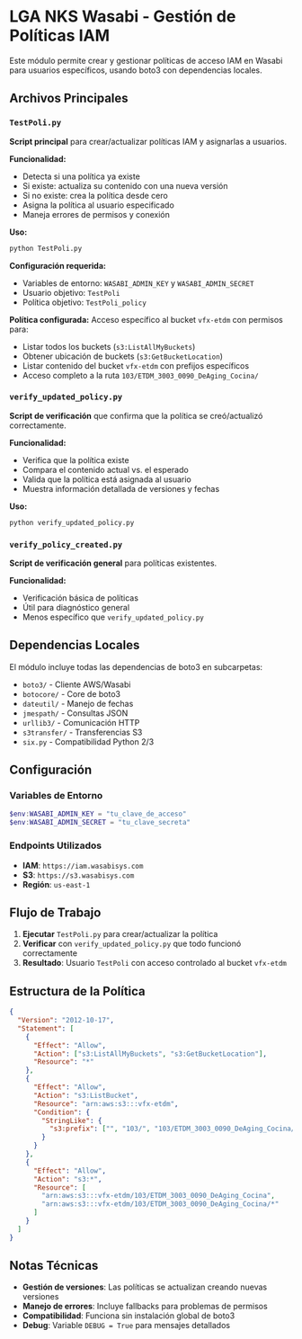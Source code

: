 # LGA NKS Wasabi - Gestión de Políticas IAM

Este módulo permite crear y gestionar políticas de acceso IAM en Wasabi para usuarios específicos, usando boto3 con dependencias locales.

## Archivos Principales

### `TestPoli.py`
**Script principal** para crear/actualizar políticas IAM y asignarlas a usuarios.

**Funcionalidad:**
- Detecta si una política ya existe
- Si existe: actualiza su contenido con una nueva versión
- Si no existe: crea la política desde cero
- Asigna la política al usuario especificado
- Maneja errores de permisos y conexión

**Uso:**
```bash
python TestPoli.py
```

**Configuración requerida:**
- Variables de entorno: `WASABI_ADMIN_KEY` y `WASABI_ADMIN_SECRET`
- Usuario objetivo: `TestPoli`
- Política objetivo: `TestPoli_policy`

**Política configurada:**
Acceso específico al bucket `vfx-etdm` con permisos para:
- Listar todos los buckets (`s3:ListAllMyBuckets`)
- Obtener ubicación de buckets (`s3:GetBucketLocation`)
- Listar contenido del bucket `vfx-etdm` con prefijos específicos
- Acceso completo a la ruta `103/ETDM_3003_0090_DeAging_Cocina/`

### `verify_updated_policy.py`
**Script de verificación** que confirma que la política se creó/actualizó correctamente.

**Funcionalidad:**
- Verifica que la política existe
- Compara el contenido actual vs. el esperado
- Valida que la política está asignada al usuario
- Muestra información detallada de versiones y fechas

**Uso:**
```bash
python verify_updated_policy.py
```

### `verify_policy_created.py`
**Script de verificación general** para políticas existentes.

**Funcionalidad:**
- Verificación básica de políticas
- Útil para diagnóstico general
- Menos específico que `verify_updated_policy.py`

## Dependencias Locales

El módulo incluye todas las dependencias de boto3 en subcarpetas:
- `boto3/` - Cliente AWS/Wasabi
- `botocore/` - Core de boto3
- `dateutil/` - Manejo de fechas
- `jmespath/` - Consultas JSON
- `urllib3/` - Comunicación HTTP
- `s3transfer/` - Transferencias S3
- `six.py` - Compatibilidad Python 2/3

## Configuración

### Variables de Entorno
```powershell
$env:WASABI_ADMIN_KEY = "tu_clave_de_acceso"
$env:WASABI_ADMIN_SECRET = "tu_clave_secreta"
```

### Endpoints Utilizados
- **IAM**: `https://iam.wasabisys.com`
- **S3**: `https://s3.wasabisys.com`
- **Región**: `us-east-1`

## Flujo de Trabajo

1. **Ejecutar** `TestPoli.py` para crear/actualizar la política
2. **Verificar** con `verify_updated_policy.py` que todo funcionó correctamente
3. **Resultado**: Usuario `TestPoli` con acceso controlado al bucket `vfx-etdm`

## Estructura de la Política

```json
{
  "Version": "2012-10-17",
  "Statement": [
    {
      "Effect": "Allow",
      "Action": ["s3:ListAllMyBuckets", "s3:GetBucketLocation"],
      "Resource": "*"
    },
    {
      "Effect": "Allow",
      "Action": "s3:ListBucket",
      "Resource": "arn:aws:s3:::vfx-etdm",
      "Condition": {
        "StringLike": {
          "s3:prefix": ["", "103/", "103/ETDM_3003_0090_DeAging_Cocina/*"]
        }
      }
    },
    {
      "Effect": "Allow",
      "Action": "s3:*",
      "Resource": [
        "arn:aws:s3:::vfx-etdm/103/ETDM_3003_0090_DeAging_Cocina",
        "arn:aws:s3:::vfx-etdm/103/ETDM_3003_0090_DeAging_Cocina/*"
      ]
    }
  ]
}
```

## Notas Técnicas

- **Gestión de versiones**: Las políticas se actualizan creando nuevas versiones
- **Manejo de errores**: Incluye fallbacks para problemas de permisos
- **Compatibilidad**: Funciona sin instalación global de boto3
- **Debug**: Variable `DEBUG = True` para mensajes detallados
